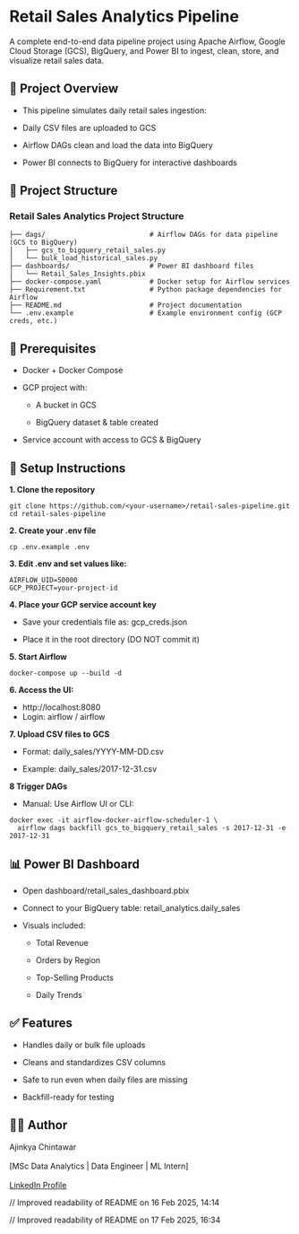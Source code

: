 # Retail Sales Analytics Pipeline

A complete end-to-end data pipeline project using Apache Airflow, Google Cloud Storage (GCS), BigQuery, and Power BI to ingest, clean, store, and visualize retail sales data.

## 🚀 Project Overview

* This pipeline simulates daily retail sales ingestion:

* Daily CSV files are uploaded to GCS

* Airflow DAGs clean and load the data into BigQuery

* Power BI connects to BigQuery for interactive dashboards

## 📁 Project Structure

### Retail Sales Analytics Project Structure

```plaintext
├── dags/                          # Airflow DAGs for data pipeline (GCS to BigQuery)
│   ├── gcs_to_bigquery_retail_sales.py
│   └── bulk_load_historical_sales.py
├── dashboards/                    # Power BI dashboard files
│   └── Retail_Sales_Insights.pbix
├── docker-compose.yaml            # Docker setup for Airflow services
├── Requirement.txt                # Python package dependencies for Airflow
├── README.md                      # Project documentation
└── .env.example                   # Example environment config (GCP creds, etc.)
```



## 🧰 Prerequisites

* Docker + Docker Compose

* GCP project with:

  * A bucket in GCS

  * BigQuery dataset & table created

* Service account with access to GCS & BigQuery

## 🔐 Setup Instructions

**1. Clone the repository**
```plaintext
git clone https://github.com/<your-username>/retail-sales-pipeline.git
cd retail-sales-pipeline
```

**2. Create your .env file**
```plaintext
cp .env.example .env
```

**3. Edit .env and set values like:**
```plaintext
AIRFLOW_UID=50000
GCP_PROJECT=your-project-id
```

**4. Place your GCP service account key**

  * Save your credentials file as: gcp_creds.json
  
  * Place it in the root directory (DO NOT commit it)

**5. Start Airflow**
```plaintext
docker-compose up --build -d
```
**6. Access the UI:** 
 * http://localhost:8080
 * Login: airflow / airflow

**7. Upload CSV files to GCS**

  * Format: daily_sales/YYYY-MM-DD.csv
  
  * Example: daily_sales/2017-12-31.csv

**8 Trigger DAGs**

  * Manual: Use Airflow UI or CLI:
 ```plaintext 
docker exec -it airflow-docker-airflow-scheduler-1 \
   airflow dags backfill gcs_to_bigquery_retail_sales -s 2017-12-31 -e 2017-12-31
```
## 📊 Power BI Dashboard

* Open dashboard/retail_sales_dashboard.pbix

* Connect to your BigQuery table: retail_analytics.daily_sales

* Visuals included:

  * Total Revenue
  
  * Orders by Region
  
  * Top-Selling Products
  
  * Daily Trends

## ✅ Features

  * Handles daily or bulk file uploads
  
  * Cleans and standardizes CSV columns
  
  * Safe to run even when daily files are missing
  
  * Backfill-ready for testing

## 🙋‍♂️ Author

Ajinkya Chintawar <br><br> [MSc Data Analytics | Data Engineer | ML Intern] <br><br>
[LinkedIn Profile](https://www.linkedin.com/in/ajinkya-chintawar/)



// Improved readability of README on 16 Feb 2025, 14:14

// Improved readability of README on 17 Feb 2025, 16:34
